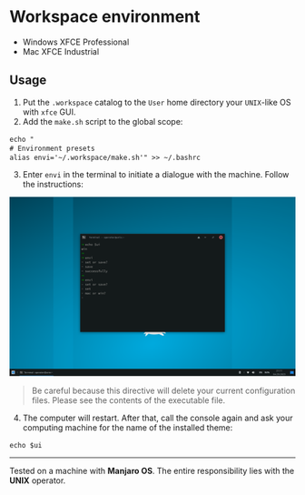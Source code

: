 # Workspace environment

- Windows XFCE Professional
- Mac XFCE Industrial

## Usage

1. Put the `.workspace` catalog to the `User` home directory your `UNIX`-like OS with `xfce` GUI.
2. Add the `make.sh` script to the global scope:

```
echo "
# Environment presets
alias envi='~/.workspace/make.sh'" >> ~/.bashrc
```

3. Enter `envi` in the terminal to initiate a dialogue with the machine. Follow the instructions:

![](usage.png)

> Be careful because this directive will delete your current configuration files. Please see the contents of the executable file.

4. The computer will restart. After that, call the console again and ask your computing machine for the name of the installed theme:

```
echo $ui
```

---

Tested on a machine with **Manjaro OS**. The entire responsibility lies with the **UNIX** operator.
